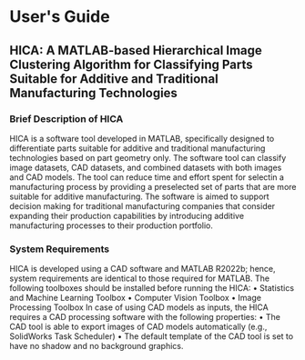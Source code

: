 # **User's Guide**

## HICA: A MATLAB-based Hierarchical Image Clustering Algorithm for Classifying Parts Suitable for Additive and Traditional Manufacturing Technologies

### Brief Description of HICA
HICA is a software tool developed in MATLAB, specifically designed to differentiate parts suitable for additive and traditional manufacturing technologies based on part geometry only. The software tool can classify image datasets, CAD datasets, and combined datasets with both images and CAD models. The tool can reduce time and effort spent for selectin a manufacturing process by providing a preselected set of parts that are more suitable for additive manufacturing. The software is aimed to support decision making for traditional manufacturing companies that consider expanding their production capabilities by introducing additive manufacturing processes to their production portfolio.
### System Requirements
HICA is developed using a CAD software and MATLAB R2022b; hence, system requirements are identical to those required for MATLAB. The following toolboxes should be installed before running the HICA:
•	Statistics and Machine Learning Toolbox
•	Computer Vision Toolbox 
•	Image Processing Toolbox
In case of using CAD models as inputs, the HICA requires a CAD processing software with the following properties:
•	The CAD tool is able to export images of CAD models automatically (e.g., SolidWorks Task Scheduler)
•	The default template of the CAD tool is set to have no shadow and no background graphics.
